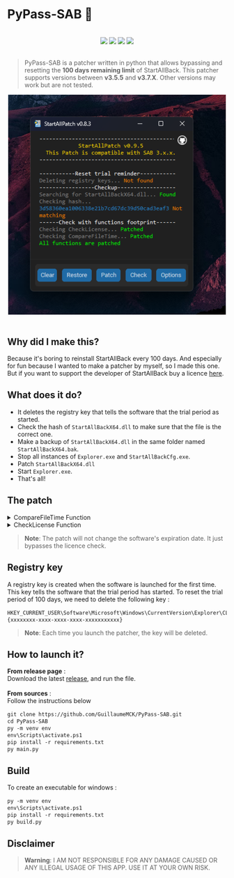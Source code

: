 # PyPass-SAB 🐍

<div align="center">
    <br>
    <img src="https://img.shields.io/badge/Python-3.10-blue.svg">
    <img src="https://img.shields.io/github/languages/code-size/GuillaumeMCK/PyPass-SAB">
    <img src="https://img.shields.io/badge/Platform-Windows-blue.svg">
    <a href="https://github.com/GuillaumeMCK/PyPass-SAB/releases">
        <img src="https://img.shields.io/github/downloads/GuillaumeMCK/PyPass-SAB/total">
    </a>
</div>
<br/>

> PyPass-SAB is a patcher written in python that allows bypassing and resetting the **100 days remaining limit**
> of StartAllBack. This patcher supports versions between **v3.5.5** and **v3.7.X**. Other versions may work but are not
> tested.<br/>

<div align="center">
    <img src="https://raw.githubusercontent.com/GuillaumeMCK/PyPass-SAB/main/.assets/banner.png" width="500">
</div>
<br>

## Why did I make this?

Because it's boring to reinstall StartAllBack every 100 days.
And especially for fun because I wanted to make a patcher by myself, so I made this one.
But if you want to support the developer of StartAllBack buy a licence [here](https://www.startallback.com/).

## What does it do?

- It deletes the registry key that tells the software that the trial period as started.
- Check the hash of `StartAllBackX64.dll` to make sure that the file is the correct one.
- Make a backup of `StartAllBackX64.dll` in the same folder named `StartAllBackX64.bak`.
- Stop all instances of `Explorer.exe` and `StartAllBackCfg.exe`.
- Patch `StartAllBackX64.dll`
- Start `Explorer.exe`.
- That's all!

## The patch

<details>
  <summary>CompareFileTime Function</summary>

```asm
                      *************************************************************
                      *                                                             
                      *   FUNCTION                                                  
                      *************************************************************
                      undefined8  __fastcall  Ordinal_101 (void )
      undefined8        RAX:8          <RETURN>
                      0x2164  101  
                      Ordinal_101                                     XREF[4]:     Entry Point (*) ,  180027af9 (c) , 
                                                                                   18008a9bc (*) ,  1800920fc (*)   
180002164  b8  00  00      MOV        EAX ,0x0
           00  00
180002169  c3              RET
```

</details>

<details>
  <summary>CheckLicense Function</summary>

```asm
                      *************************************************************
                      *                                                             
                      *   FUNCTION                                                  
                      *************************************************************
                      undefined8  __fastcall  Ordinal_102 (undefined8 *  param_1 )
      undefined8        RAX:8          <RETURN>
      undefined8 *      RCX:8          param_1
                      0x1f68  102  
                      Ordinal_102                                     XREF[4]:     Entry Point (*) ,  180027aeb (c) , 
                                                                                   18008a9c0 (*) ,  1800920e4 (*)   
180001f68  48  c7  01      MOV        qword ptr [param_1 ],0x1
           01  00  00 
           00
180001f6f  b8  01  00      MOV        EAX ,0x1
           00  00
180001f74  c3              RET
```

</details>

> **Note**: The patch will not change the software's expiration date. It just bypasses the
> licence check.

## Registry key

A registry key is created when the software is launched for the first time. This key tells the software that the trial
period has started.
To reset the trial period of 100 days, we need to delete the following key :

```reg
HKEY_CURRENT_USER\Software\Microsoft\Windows\CurrentVersion\Explorer\CLSID\{xxxxxxxx-xxxx-xxxx-xxxx-xxxxxxxxxxx}
```

> **Note**: Each time you launch the patcher, the key will be deleted.

## How to launch it?

**From release page** : <br/>
Download the latest [release](https://github.com/GuillaumeMCK/PyPass-SAB/releases), and run the file.
<br><br/>
**From sources** : <br/>
Follow the instructions below <br/>

```batch
git clone https://github.com/GuillaumeMCK/PyPass-SAB.git
cd PyPass-SAB
py -m venv env
env\Scripts\activate.ps1
pip install -r requirements.txt
py main.py
```

## Build

To create an executable for windows :

```batch
py -m venv env
env\Scripts\activate.ps1
pip install -r requirements.txt
py build.py
```

## Disclaimer

> **Warning**:
> I AM NOT RESPONSIBLE FOR ANY DAMAGE CAUSED OR ANY ILLEGAL USAGE OF THIS APP.
> USE IT AT YOUR OWN RISK.
